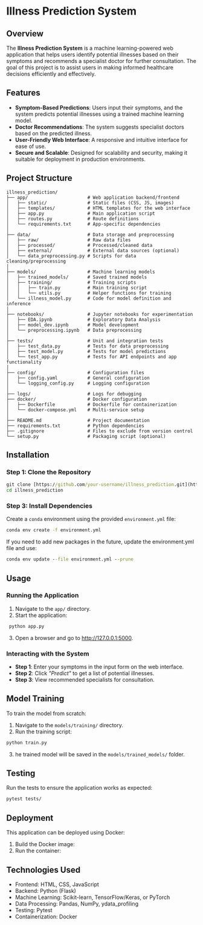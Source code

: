 ﻿# **Illness Prediction System**

## **Overview**

The **Illness Prediction System** is a machine learning-powered web application that helps users identify potential illnesses based on their symptoms and recommends a specialist doctor for further consultation. The goal of this project is to assist users in making informed healthcare decisions efficiently and effectively.

## **Features**

- **Symptom-Based Predictions**: Users input their symptoms, and the system predicts potential illnesses using a trained machine learning model.
- **Doctor Recommendations**: The system suggests specialist doctors based on the predicted illness.
- **User-Friendly Web Interface**: A responsive and intuitive interface for ease of use.
- **Secure and Scalable**: Designed for scalability and security, making it suitable for deployment in production environments.

## **Project Structure**

```
illness_prediction/
├── app/                      # Web application backend/frontend
│   ├── static/               # Static files (CSS, JS, images)
│   ├── templates/            # HTML templates for the web interface
│   ├── app.py                # Main application script
│   ├── routes.py             # Route definitions
│   └── requirements.txt      # App-specific dependencies
│
├── data/                     # Data storage and preprocessing
│   ├── raw/                  # Raw data files
│   ├── processed/            # Processed/cleaned data
│   ├── external/             # External data sources (optional)
│   └── data_preprocessing.py # Scripts for data cleaning/preprocessing
│
├── models/                   # Machine learning models
│   ├── trained_models/       # Saved trained models
│   ├── training/             # Training scripts
│   │   ├── train.py          # Main training script
│   │   └── utils.py          # Helper functions for training
│   └── illness_model.py      # Code for model definition and inference
│
├── notebooks/                # Jupyter notebooks for experimentation
│   ├── EDA.ipynb             # Exploratory Data Analysis
│   ├── model_dev.ipynb       # Model development
│   └── preprocessing.ipynb   # Data preprocessing
│
├── tests/                    # Unit and integration tests
│   ├── test_data.py          # Tests for data preprocessing
│   ├── test_model.py         # Tests for model predictions
│   └── test_app.py           # Tests for API endpoints and app functionality
│
├── config/                   # Configuration files
│   ├── config.yaml           # General configuration
│   └── logging_config.py     # Logging configuration
│
├── logs/                     # Logs for debugging
├── docker/                   # Docker configuration
│   ├── Dockerfile            # Dockerfile for containerization
│   └── docker-compose.yml    # Multi-service setup
│
├── README.md                 # Project documentation
├── requirements.txt          # Python dependencies
├── .gitignore                # Files to exclude from version control
└── setup.py                  # Packaging script (optional)

```

## **Installation**

### Step 1: Clone the Repository

```cmd
git clone [https://github.com/your-username/illness_prediction.git](https://github.com/SenhadjiMSaid/illness_prediction.git)
cd illness_prediction
```

### **Step 3: Install Dependencies**

Create a `conda` environment using the provided `environment.yml` file:

```cmd
conda env create -f environment.yml
```

If you need to add new packages in the future, update the environment.yml file and use:

```cmd
conda env update --file environment.yml --prune
```

## **Usage**

### **Running the Application**

1. Navigate to the `app/` directory.
2. Start the application:

```cmd
 python app.py
```

3. Open a browser and go to http://127.0.0.1:5000.

### **Interacting with the System**

- **Step 1**: Enter your symptoms in the input form on the web interface.
- **Step 2**: Click _"Predict"_ to get a list of potential illnesses.
- **Step 3**: View recommended specialists for consultation.

## **Model Training**

To train the model from scratch:

1. Navigate to the `models/training/` directory.
2. Run the training script:

```cmd
python train.py
```

3. he trained model will be saved in the `models/trained_models/` folder.

## **Testing**

Run the tests to ensure the application works as expected:

```cmd
pytest tests/
```

## **Deployment**

This application can be deployed using Docker:

1. Build the Docker image:
2. Run the container:

## **Technologies Used**

- Frontend: HTML, CSS, JavaScript
- Backend: Python (Flask)
- Machine Learning: Scikit-learn, TensorFlow/Keras, or PyTorch
- Data Processing: Pandas, NumPy, ydata_profiling
- Testing: Pytest
- Containerization: Docker
